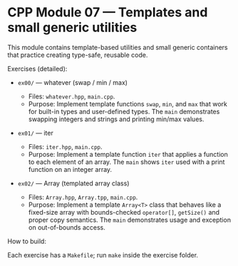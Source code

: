 
# CPP Module 07 — Templates and small generic utilities

This module contains template-based utilities and small generic containers that practice creating type-safe, reusable code.

Exercises (detailed):

- `ex00/` — whatever (swap / min / max)
	- Files: `whatever.hpp`, `main.cpp`.
	- Purpose: Implement template functions `swap`, `min`, and `max` that work for built-in types and user-defined types. The `main` demonstrates swapping integers and strings and printing min/max values.

- `ex01/` — iter
	- Files: `iter.hpp`, `main.cpp`.
	- Purpose: Implement a template function `iter` that applies a function to each element of an array. The `main` shows `iter` used with a print function on an integer array.

- `ex02/` — Array (templated array class)
	- Files: `Array.hpp`, `Array.tpp`, `main.cpp`.
	- Purpose: Implement a template `Array<T>` class that behaves like a fixed-size array with bounds-checked `operator[]`, `getSize()` and proper copy semantics. The `main` demonstrates usage and exception on out-of-bounds access.

How to build:

Each exercise has a `Makefile`; run `make` inside the exercise folder.

